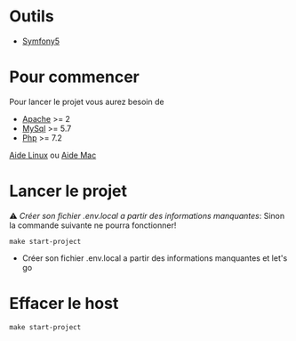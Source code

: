 # Outils
* [Symfony5](https://symfony.com/4)

# Pour commencer

Pour lancer le projet vous aurez besoin de 
* [Apache](http://httpd.apache.org/docs/2.4/fr/install.html) >= 2
* [MySql](https://dev.mysql.com/doc/mysql-installation-excerpt/5.7/en/) >= 5.7
* [Php](https://www.php.net/manual/fr/install.php) >= 7.2

 [Aide Linux](https://www.digitalocean.com/community/tutorials/comment-installer-la-pile-linux-apache-mysql-php-lamp-sur-un-serveur-ubuntu-18-04-fr)
  ou [Aide Mac](https://documentation.mamp.info/en/MAMP-Mac/Installation/) 
  
# Lancer le projet

:warning: *Créer son fichier .env.local a partir des informations manquantes*: 
Sinon la commande suivante ne pourra fonctionner!

```
make start-project
```
* Créer son fichier .env.local a partir des informations manquantes et let's go

# Effacer le host

```
make start-project
```

